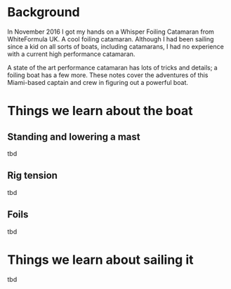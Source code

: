 # Background

In November 2016 I got my hands on a Whisper Foiling Catamaran from WhiteFormula UK. A cool foiling catamaran. Although I had been sailing since a kid on all sorts of boats, including catamarans, I had no experience with a current high performance catamaran.

A state of the art performance catamaran has lots of tricks and details; a foiling boat has a few more. These notes cover the adventures of this Miami-based captain and crew in figuring out a powerful boat.

# Things we learn about the boat

## Standing and lowering a mast

tbd

## Rig tension

tbd

## Foils

tbd 

# Things we learn about sailing it

tbd
